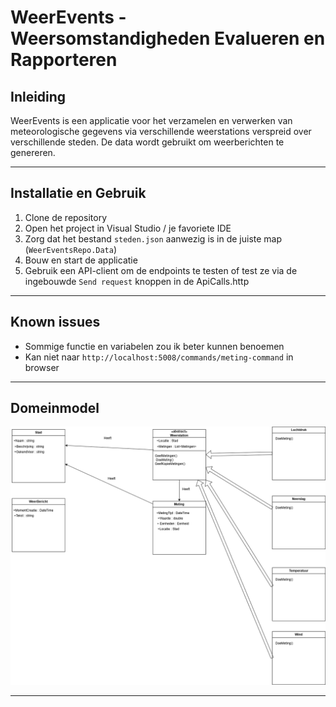 # WeerEvents - Weersomstandigheden Evalueren en Rapporteren

## Inleiding
WeerEvents is een applicatie voor het verzamelen en verwerken van meteorologische gegevens via verschillende weerstations verspreid over verschillende steden. De data wordt gebruikt om weerberichten te genereren.

---

## Installatie en Gebruik

1. Clone de repository
2. Open het project in Visual Studio / je favoriete IDE
3. Zorg dat het bestand `steden.json` aanwezig is in de juiste map (`WeerEventsRepo.Data`)
4. Bouw en start de applicatie
5. Gebruik een API-client om de endpoints te testen of test ze via de ingebouwde `Send request` knoppen in de ApiCalls.http

---

## Known issues

- Sommige functie en variabelen zou ik beter kunnen benoemen
- Kan niet naar `http://localhost:5008/commands/meting-command` in browser 

---

## Domeinmodel

![UML KlasseDiagram](docs/SO2Weer.drawio.png)

---





